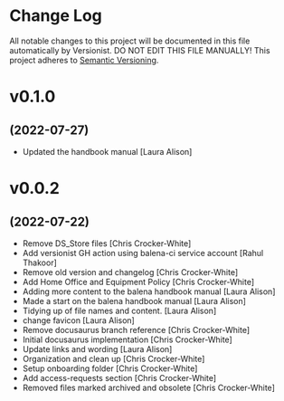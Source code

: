 # Change Log

All notable changes to this project will be documented in this file
automatically by Versionist. DO NOT EDIT THIS FILE MANUALLY!
This project adheres to [Semantic Versioning](http://semver.org/).

# v0.1.0
## (2022-07-27)

* Updated the handbook manual [Laura Alison]

# v0.0.2
## (2022-07-22)

* Remove DS_Store files [Chris Crocker-White]
* Add versionist GH action using balena-ci service account [Rahul Thakoor]
* Remove old version and changelog [Chris Crocker-White]
* Add Home Office and Equipment Policy [Chris Crocker-White]
* Adding more content to the balena handbook manual [Laura Alison]
* Made a start on the balena handbook manual [Laura Alison]
* Tidying up of file names and content. [Laura Alison]
* change favicon [Laura Alison]
* Remove docusaurus branch reference [Chris Crocker-White]
* Initial docusaurus implementation [Chris Crocker-White]
* Update links and wording [Laura Alison]
* Organization and clean up [Chris Crocker-White]
* Setup onboarding folder [Chris Crocker-White]
* Add access-requests section [Chris Crocker-White]
* Removed files marked archived and obsolete [Chris Crocker-White]
